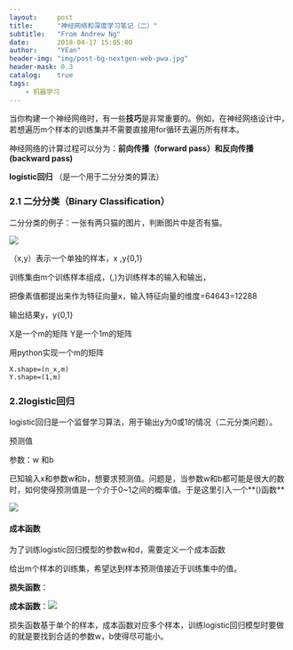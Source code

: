 ```yaml
---
layout:     post
title:      "神经网络和深度学习笔记（二）"
subtitle:   "From Andrew Ng"
date:       2018-04-17 15:05:00
author:     "YEan"
header-img: "img/post-bg-nextgen-web-pwa.jpg"
header-mask: 0.3
catalog:    true
tags:
    - 机器学习
---
```


当你构建一个神经网络时，有一些**技巧**是非常重要的。例如，在神经网络设计中，若想遍历m个样本的训练集并不需要直接用for循环去遍历所有样本。

神经网络的计算过程可以分为：**前向传播（forward pass）**和**反向传播(backward pass)**

**logistic回归** （是一个用于二分分类的算法）

### 2.1 二分分类（Binary Classification）

二分分类的例子：一张有两只猫的图片，判断图片中是否有猫。

![](https://upload-images.jianshu.io/upload_images/1083955-483c6f0b51b3cb8b.png?imageMogr2/auto-orient/strip%7CimageView2/2/w/1240)

（x,y）表示一个单独的样本，x​​ ,y​{0,1}

训练集由m个训练样本组成，(​,​)为训练样本​的输入和输出，​

把像素值都提出来作为特征向量x，输入特征向量的维度​=64​64​3=12288

输出结果y，y​{0,1}

X是一个​​m的矩阵 Y是一个1​m的矩阵

用python实现一个​​m的矩阵

```
X.shape=(n_x,m)
Y.shape=(1,m)
```

### 2.2logistic回归

logistic回归是一个监督学习算法，用于输出y为0或1的情况（二元分类问题）。

预测值​

参数：w​  ​和b​​

已知输入x和参数w和b，想要求预测值​。问题是，当参数w和b都可能是很大的数时，如何使得预测值​是一个介于0~1之间的概率值。于是这里引入一个**​()函数**

![](https://upload-images.jianshu.io/upload_images/1083955-e707fa00af1f1e18.png?imageMogr2/auto-orient/strip%7CimageView2/2/w/1240)


#### 成本函数

为了训练logistic回归模型的参数w和d，需要定义一个成本函数

给出m个样本的训练集，希望达到样本预测值​接近于训练集中的​值。

**损失函数**：​

**成本函数**：![](https://upload-images.jianshu.io/upload_images/1083955-6536480856752a0d.png?imageMogr2/auto-orient/strip%7CimageView2/2/w/1240)



损失函数基于单个的样本，成本函数对应多个样本，训练logistic回归模型时要做的就是要找到合适的参数w，b使得​尽可能小。
